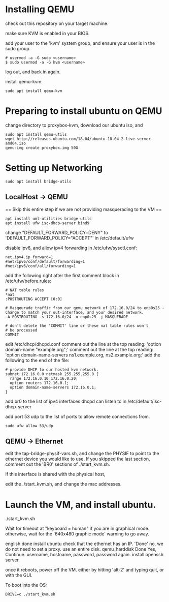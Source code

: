 # Installing QEMU

check out this repository on your target machine.

make sure KVM is enabled in your BIOS.

add your user to the 'kvm' system group, and ensure your user is in the sudo group.
```
# usermod -a -G sudo <username>
$ sudo usermod -a -G kvm <username>
```

log out, and back in again.

install qemu-kvm:
```
sudo apt install qemu-kvm
```

# Preparing to install ubuntu on QEMU

change directory to proxybox-kvm, download our ubuntu iso, and 
```
sudo apt install qemu-utils
wget http://releases.ubuntu.com/18.04/ubuntu-18.04.2-live-server-amd64.iso
qemu-img create proxybox.img 50G
```

# Setting up Networking

```
sudo apt install bridge-utils
```


## LocalHost -> QEMU
== Skip this entire step if we are not providing masquerading to the VM ==


```
apt install uml-utilities bridge-utils
apt install ufw isc-dhcp-server bind9
```

change "DEFAULT_FORWARD_POLICY=DENY" to 'DEFAULT_FORWARD_POLICY="ACCEPT"' in /etc/default/ufw

disable ipv6, and allow ipv4 forwarding in  /etc/ufw/sysctl.conf:

```
net.ipv4.ip_forward=1
#net/ipv6/conf/default/forwarding=1
#net/ipv6/conf/all/forwarding=1
```

add the following right after the first comment block in /etc/ufw/before.rules:
```
# NAT table rules
*nat
:POSTROUTING ACCEPT [0:0]

# Masqeurade traffic from our qemu network of 172.16.0/24 to enp0s25 - Change to match your out-interface, and your desired network.
-A POSTROUTING -s 172.16.0/24 -o enp0s25 -j MASQUERADE

# don't delete the 'COMMIT' line or these nat table rules won't
# be processed
COMMIT
```
edit /etc/dhcp/dhcpd.conf
comment out the line at the top reading: 'option domain-name "example.org";'
comment out the line at the top reading: 'option domain-name-servers ns1.example.org, ns2.example.org;'
add the following to the end of the file:
```
# provide DHCP to our hosted kvm network.
subnet 172.16.0.0 netmask 255.255.255.0 {
  range 172.16.0.10 172.16.0.20;
  option routers 172.16.0.1;
  option domain-name-servers 172.16.0.1;
}
```    

add br0 to the list of ipv4 interfaces dhcpd can listen to in /etc/default/isc-dhcp-server

add port 53 udp to the list of ports to allow remote connections from.
```
sudo ufw allow 53/udp
```

## QEMU -> Ethernet


edit the tap-bridge-physif-vars.sh, and change the PHYSIF to point to the ethernet device you would like to use.
If you skipped the last section, comment out the 'BR0' sections of ./start_kvm.sh.

If this interface is shared with the physical host,

edit the ./start_kvm.sh, and change the mac addresses.

# Launch the VM, and install ubuntu.
./start_kvm.sh

Wait for timeout at "keyboard = human" if you are in graphical mode. otherwise, wait for the '640x480 graphic mode' warning to go away.


english
done
install ubuntu
check that the ethernet has an IP.
'Done'
no, we do not need to set a proxy.
use an entire disk.
qemu_harddisk
Done
Yes, Continue.
username, hostname, password, password again.
install openssh server.

once it reboots, power off the VM. either by hitting 'alt-2' and typing quit, or with the GUI.

To boot into the OS:
```
DRIVE=c ./start_kvm.sh
```


